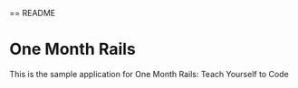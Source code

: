 == README
# One Month Rails

This is the sample application for
One Month Rails: Teach Yourself to Code